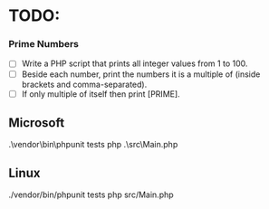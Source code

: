 # TODO:
### **Prime Numbers**
- [ ] Write a PHP script that prints all integer values from 1 to 100.
- [ ] Beside each number, print the numbers it is a multiple of (inside brackets and comma-separated).
- [ ] If only multiple of itself then print [PRIME].

## Microsoft
.\vendor\bin\phpunit tests
php .\src\Main.php
## Linux 
./vendor/bin/phpunit tests
php src/Main.php


   
